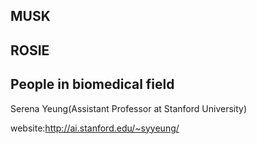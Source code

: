 ## MUSK
## ROSIE
## People in biomedical field
Serena Yeung(Assistant Professor at Stanford University)

website:http://ai.stanford.edu/~syyeung/

